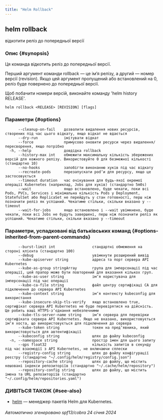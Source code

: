 ```yaml
---
title: "Helm Rollback"
---
```


## helm rollback

відкотити реліз до попередньої версії

### Опис {#synopsis}

Ця команда відкотить реліз до попередньої версії.

Перший аргумент команди rollback — це імʼя релізу, а другий — номер версії (revision). Якщо цей аргумент пропущений або встановлений на 0, реліз буде повернено до попередньої версії.

Щоб побачити номери версій, виконайте команду 'helm history RELEASE'.

```shell
helm rollback <RELEASE> [REVISION] [flags]
```

### Параметри {#options}

```none
      --cleanup-on-fail    дозволити видалення нових ресурсів, створених під час цього відкату, якщо відкат не вдається
      --dry-run            імітувати відкат
      --force              примусово оновити ресурси через видалення/пересворення, якщо потрібно
  -h, --help               довдідка rollback
      --history-max int    обмежити максимальну кількість збережених версій для кожного релізу. Використовуйте 0 для безмежної кількості (стандартно 10)
      --no-hooks           запобігти виконанню хуків під час відкату
      --recreate-pods      перезапускати podʼи для ресурсу, якщо це застосовується
      --timeout duration   час очікування для будь-якої окремої операції Kubernetes (наприклад, Jobs для хуків) (стандартно 5m0s)
      --wait               якщо встановлено, буде чекати, поки всі Pods, PVCs, Services і мінімальна кількість Pods у Deployment, StatefulSet або ReplicaSet не перейдуть у стан готовності, перш ніж позначити реліз як успішний. Чекатиме стільки, скільки вказано у --timeout
      --wait-for-jobs      якщо встановлено і --wait увімкнено, буде чекати, поки всі Jobs не будуть завершені, перш ніж позначити реліз як успішний. Чекатиме стільки, скільки вказано у --timeout
```

### Параметри, успадковані від батьківських команд {#options-inherited-from-parent-commands}

```none
      --burst-limit int                 стандартні обмеження на стороні клієнта (стандартно 100)
      --debug                           увімкнути розширений вивід
      --kube-apiserver string           адреса та порт сервера API Kubernetes
      --kube-as-group stringArray       група для імперсонації під час операції, цей прапор може бути повторений для вказання кількох груп.
      --kube-as-user string             імʼя користувача для імперсонації під час операції
      --kube-ca-file string             файл центру сертифікаці СА для підключення до сервера API Kubernetes
      --kube-context string             імʼя контексту kubeconfig для використання
      --kube-insecure-skip-tls-verify   якщо встановлено true, сертифікат сервера API Kubernetes не буде перевірятися на дійсність. Це робить ваші HTTPS-зʼєднання небезпечними
      --kube-tls-server-name string     імʼя сервера для перевірки сертифіката сервера API Kubernetes. Якщо не вказано, використовується імʼя хоста, що використовується для підключення до сервера
      --kube-token string               токен на предʼявника, який використовується для автентифікації
      --kubeconfig string               шлях до файлу kubeconfig
  -n, --namespace string                простір імен для цього запиту
      --qps float32                     кількість запитів в секунду під час взаємодії з API Kubernetes, не включаючи сплески
      --registry-config string          шлях до файлу конфігурації реєстру (стандартно "~/.config/helm/registry/config.json")
      --repository-cache string         шлях до файлу, що містить кешовані індекси репозиторіїв (стандартно "~/.cache/helm/repository")
      --repository-config string        шлях до файлу, що містить імена та URL репозиторіїв (стандартно "~/.config/helm/repositories.yaml")
```

### ДИВІТЬСЯ ТАКОЖ {#see-also}

* [helm](helm.md) — менеджер пакетів Helm для Kubernetes.

###### Автоматично згенеровано spf13/cobra 24 січня 2024
